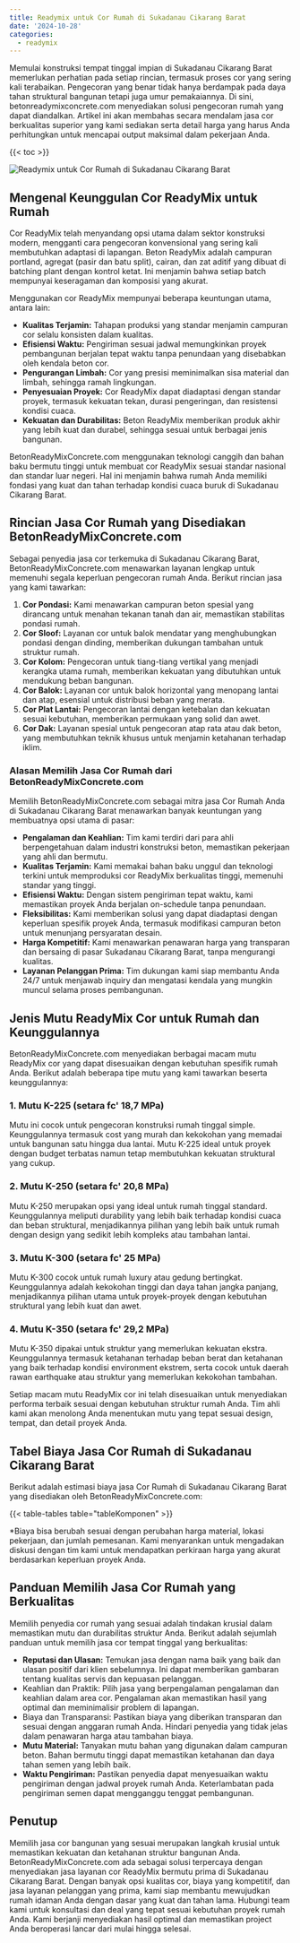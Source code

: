 ```yaml
---
title: Readymix untuk Cor Rumah di Sukadanau Cikarang Barat
date: '2024-10-28'
categories:
  - readymix
---
```


Memulai konstruksi tempat tinggal impian di Sukadanau Cikarang Barat memerlukan perhatian pada setiap rincian, termasuk proses cor yang sering kali terabaikan. Pengecoran yang benar tidak hanya berdampak pada daya tahan struktural bangunan tetapi juga umur pemakaiannya. Di sini, betonreadymixconcrete.com menyediakan solusi pengecoran rumah yang dapat diandalkan. Artikel ini akan membahas secara mendalam jasa cor berkualitas superior yang kami sediakan serta detail harga yang harus Anda perhitungkan untuk mencapai output maksimal dalam pekerjaan Anda.

{{< toc >}}

![Readymix untuk Cor Rumah di Sukadanau Cikarang Barat](https://betoncor8.github.io/cor/harga-beton-readymix-concrete%20(14).png)

## Mengenal Keunggulan Cor ReadyMix untuk Rumah

Cor ReadyMix telah menyandang opsi utama dalam sektor konstruksi modern, mengganti cara pengecoran konvensional yang sering kali membutuhkan adaptasi di lapangan. Beton ReadyMix adalah campuran portland, agregat (pasir dan batu split), cairan, dan zat aditif yang dibuat di batching plant dengan kontrol ketat. Ini menjamin bahwa setiap batch mempunyai keseragaman dan komposisi yang akurat.

Menggunakan cor ReadyMix mempunyai beberapa keuntungan utama, antara lain:

- **Kualitas Terjamin:** Tahapan produksi yang standar menjamin campuran cor selalu konsisten dalam kualitas.
- **Efisiensi Waktu:** Pengiriman sesuai jadwal memungkinkan proyek pembangunan berjalan tepat waktu tanpa penundaan yang disebabkan oleh kendala beton cor.
- **Pengurangan Limbah:** Cor yang presisi meminimalkan sisa material dan limbah, sehingga ramah lingkungan.
- **Penyesuaian Proyek:** Cor ReadyMix dapat diadaptasi dengan standar proyek, termasuk kekuatan tekan, durasi pengeringan, dan resistensi kondisi cuaca.
- **Kekuatan dan Durabilitas:** Beton ReadyMix memberikan produk akhir yang lebih kuat dan durabel, sehingga sesuai untuk berbagai jenis bangunan.

BetonReadyMixConcrete.com menggunakan teknologi canggih dan bahan baku bermutu tinggi untuk membuat cor ReadyMix sesuai standar nasional dan standar luar negeri. Hal ini menjamin bahwa rumah Anda memiliki fondasi yang kuat dan tahan terhadap kondisi cuaca buruk di Sukadanau Cikarang Barat.

## Rincian Jasa Cor Rumah yang Disediakan BetonReadyMixConcrete.com

Sebagai penyedia jasa cor terkemuka di Sukadanau Cikarang Barat, BetonReadyMixConcrete.com menawarkan layanan lengkap untuk memenuhi segala keperluan pengecoran rumah Anda. Berikut rincian jasa yang kami tawarkan:

1. **Cor Pondasi:** Kami menawarkan campuran beton spesial yang dirancang untuk menahan tekanan tanah dan air, memastikan stabilitas pondasi rumah.
2. **Cor Sloof:** Layanan cor untuk balok mendatar yang menghubungkan pondasi dengan dinding, memberikan dukungan tambahan untuk struktur rumah.
3. **Cor Kolom:** Pengecoran untuk tiang-tiang vertikal yang menjadi kerangka utama rumah, memberikan kekuatan yang dibutuhkan untuk mendukung beban bangunan.
4. **Cor Balok:** Layanan cor untuk balok horizontal yang menopang lantai dan atap, esensial untuk distribusi beban yang merata.
5. **Cor Plat Lantai:** Pengecoran lantai dengan ketebalan dan kekuatan sesuai kebutuhan, memberikan permukaan yang solid dan awet.
6. **Cor Dak:** Layanan spesial untuk pengecoran atap rata atau dak beton, yang membutuhkan teknik khusus untuk menjamin ketahanan terhadap iklim.

### Alasan Memilih Jasa Cor Rumah dari BetonReadyMixConcrete.com

Memilih BetonReadyMixConcrete.com sebagai mitra jasa Cor Rumah Anda di Sukadanau Cikarang Barat menawarkan banyak keuntungan yang membuatnya opsi utama di pasar:

- **Pengalaman dan Keahlian:** Tim kami terdiri dari para ahli berpengetahuan dalam industri konstruksi beton, memastikan pekerjaan yang ahli dan bermutu.
- **Kualitas Terjamin:** Kami memakai bahan baku unggul dan teknologi terkini untuk memproduksi cor ReadyMix berkualitas tinggi, memenuhi standar yang tinggi.
- **Efisiensi Waktu:** Dengan sistem pengiriman tepat waktu, kami memastikan proyek Anda berjalan on-schedule tanpa penundaan.
- **Fleksibilitas:** Kami memberikan solusi yang dapat diadaptasi dengan keperluan spesifik proyek Anda, termasuk modifikasi campuran beton untuk menunjang persyaratan desain.
- **Harga Kompetitif:** Kami menawarkan penawaran harga yang transparan dan bersaing di pasar Sukadanau Cikarang Barat, tanpa mengurangi kualitas.
- **Layanan Pelanggan Prima:** Tim dukungan kami siap membantu Anda 24/7 untuk menjawab inquiry dan mengatasi kendala yang mungkin muncul selama proses pembangunan.

## Jenis Mutu ReadyMix Cor untuk Rumah dan Keunggulannya

BetonReadyMixConcrete.com menyediakan berbagai macam mutu ReadyMix cor yang dapat disesuaikan dengan kebutuhan spesifik rumah Anda. Berikut adalah beberapa tipe mutu yang kami tawarkan beserta keunggulannya:

### 1\. Mutu K-225 (setara fc' 18,7 MPa)

Mutu ini cocok untuk pengecoran konstruksi rumah tinggal simple. Keunggulannya termasuk cost yang murah dan kekokohan yang memadai untuk bangunan satu hingga dua lantai. Mutu K-225 ideal untuk proyek dengan budget terbatas namun tetap membutuhkan kekuatan struktural yang cukup.

### 2\. Mutu K-250 (setara fc' 20,8 MPa)

Mutu K-250 merupakan opsi yang ideal untuk rumah tinggal standard. Keunggulannya meliputi durability yang lebih baik terhadap kondisi cuaca dan beban struktural, menjadikannya pilihan yang lebih baik untuk rumah dengan design yang sedikit lebih kompleks atau tambahan lantai.

### 3\. Mutu K-300 (setara fc' 25 MPa)

Mutu K-300 cocok untuk rumah luxury atau gedung bertingkat. Keunggulannya adalah kekokohan tinggi dan daya tahan jangka panjang, menjadikannya pilihan utama untuk proyek-proyek dengan kebutuhan struktural yang lebih kuat dan awet.

### 4\. Mutu K-350 (setara fc' 29,2 MPa)

Mutu K-350 dipakai untuk struktur yang memerlukan kekuatan ekstra. Keunggulannya termasuk ketahanan terhadap beban berat dan ketahanan yang baik terhadap kondisi environment ekstrem, serta cocok untuk daerah rawan earthquake atau struktur yang memerlukan kekokohan tambahan.

Setiap macam mutu ReadyMix cor ini telah disesuaikan untuk menyediakan performa terbaik sesuai dengan kebutuhan struktur rumah Anda. Tim ahli kami akan menolong Anda menentukan mutu yang tepat sesuai design, tempat, dan detail proyek Anda.

## Tabel Biaya Jasa Cor Rumah di Sukadanau Cikarang Barat

Berikut adalah estimasi biaya jasa Cor Rumah di Sukadanau Cikarang Barat yang disediakan oleh BetonReadyMixConcrete.com:

{{< table-tables table="tableKomponen" >}}

\*Biaya bisa berubah sesuai dengan perubahan harga material, lokasi pekerjaan, dan jumlah pemesanan. Kami menyarankan untuk mengadakan diskusi dengan tim kami untuk mendapatkan perkiraan harga yang akurat berdasarkan keperluan proyek Anda.

## Panduan Memilih Jasa Cor Rumah yang Berkualitas

Memilih penyedia cor rumah yang sesuai adalah tindakan krusial dalam memastikan mutu dan durabilitas struktur Anda. Berikut adalah sejumlah panduan untuk memilih jasa cor tempat tinggal yang berkualitas:

- **Reputasi dan Ulasan:** Temukan jasa dengan nama baik yang baik dan ulasan positif dari klien sebelumnya. Ini dapat memberikan gambaran tentang kualitas servis dan kepuasan pelanggan.
- Keahlian dan Praktik: Pilih jasa yang berpengalaman pengalaman dan keahlian dalam area cor. Pengalaman akan memastikan hasil yang optimal dan meminimalisir problem di lapangan.
- Biaya dan Transparansi: Pastikan biaya yang diberikan transparan dan sesuai dengan anggaran rumah Anda. Hindari penyedia yang tidak jelas dalam penawaran harga atau tambahan biaya.
- **Mutu Material:** Tanyakan mutu bahan yang digunakan dalam campuran beton. Bahan bermutu tinggi dapat memastikan ketahanan dan daya tahan semen yang lebih baik.
- **Waktu Pengiriman:** Pastikan penyedia dapat menyesuaikan waktu pengiriman dengan jadwal proyek rumah Anda. Keterlambatan pada pengiriman semen dapat mengganggu tenggat pembangunan.

## Penutup

Memilih jasa cor bangunan yang sesuai merupakan langkah krusial untuk memastikan kekuatan dan ketahanan struktur bangunan Anda. BetonReadyMixConcrete.com ada sebagai solusi terpercaya dengan menyediakan jasa layanan cor ReadyMix bermutu prima di Sukadanau Cikarang Barat. Dengan banyak opsi kualitas cor, biaya yang kompetitif, dan jasa layanan pelanggan yang prima, kami siap membantu mewujudkan rumah idaman Anda dengan dasar yang kuat dan tahan lama. Hubungi team kami untuk konsultasi dan deal yang tepat sesuai kebutuhan proyek rumah Anda. Kami berjanji menyediakan hasil optimal dan memastikan project Anda beroperasi lancar dari mulai hingga selesai.
